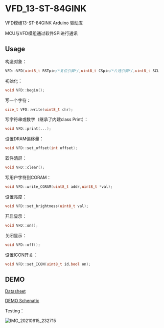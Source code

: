 # VFD_13-ST-84GINK

VFD模组13-ST-84GINK Arduino 驱动库

MCU与VFD模组通过软件SPI进行通讯

## Usage

构造对象：

```c++
VFD::VFD(uint8_t RSTpin/*复位引脚*/,uint8_t CSpin/*片选引脚*/,uint8_t SCLpin/*SPI时钟*/,uint8_t SDApin/*SPI数据*/);
```

初始化：

```c++
void VFD::begin();
```

写一个字符：

```c++
size_t VFD::write(uint8_t chr);
```

写字符串或数字（继承了内建class Print）：

```c++
void VFD::print(...);
```

设置DRAM偏移量：

```c++
void VFD::set_offset(int offset);
```

软件清屏：

```c++
void VFD::clear();
```

写用户字符到CGRAM：

```c++
void VFD::write_CGRAM(uint8_t addr,uint8_t *val);
```

设置亮度：

```c++
void VFD::set_brightness(uint8_t val);
```

开启显示：

```c++
void VFD::on();
```

关闭显示：

```c++
void VFD::off();
```

设置ICON开关：

```c++
void VFD::set_ICON(uint8_t id,bool on);
```

## DEMO

[Datasheet](docs\datasheet)

[DEMO Schenatic](docs\VFD_13ST84GINK.SchDoc)

Testing：

![IMG_20210615_232715](C:\Users\shakaianee\Documents\PlatformIO\Projects\test\lib\VFD_13-ST-84GINK\images\IMG_20210615_232715.jpg)

